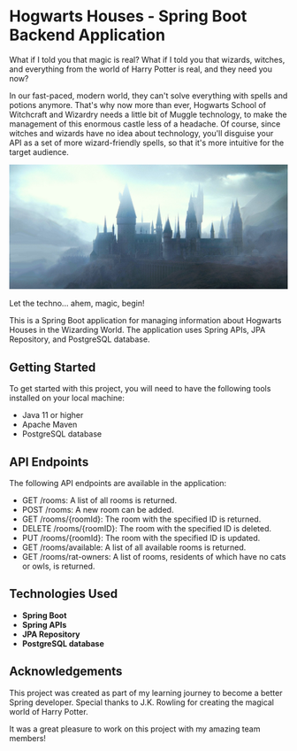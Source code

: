 # Hogwarts Houses - Spring Boot Backend Application
What if I told you that magic is real? What if I told you that wizards, witches, and everything from the world of Harry Potter is real, and they need you now?

In our fast-paced, modern world, they can't solve everything with spells and potions anymore. That's why now more than ever, Hogwarts School of Witchcraft and Wizardry needs a little bit of Muggle technology, to make the management of this enormous castle less of a headache. Of course, since witches and wizards have no idea about technology, you'll disguise your API as a set of more wizard-friendly spells, so that it's more intuitive for the target audience.

![background](/src/main/resources/static/img/background.jpg)

Let the techno... ahem, magic, begin!

This is a Spring Boot application for managing information about Hogwarts Houses in the Wizarding World. The application uses Spring APIs, JPA Repository, and PostgreSQL database.

## Getting Started
To get started with this project, you will need to have the following tools installed on your local machine:

- Java 11 or higher
- Apache Maven
- PostgreSQL database

## API Endpoints
The following API endpoints are available in the application:

- GET /rooms: A list of all rooms is returned.
- POST /rooms: A new room can be added.
- GET /rooms/{roomId}: The room with the specified ID is returned.
- DELETE /rooms/{roomID}: The room with the specified ID is deleted.
- PUT /rooms/{roomId}: The room with the specified ID is updated.
- GET /rooms/available: A list of all available rooms is returned.
- GET /rooms/rat-owners: A list of rooms, residents of which have no cats or owls, is returned.


## Technologies Used
- **Spring Boot**
- **Spring APIs**
- **JPA Repository**
- **PostgreSQL database** 

## Acknowledgements
This project was created as part of my learning journey to become a better Spring developer. Special thanks to J.K. Rowling for creating the magical world of Harry Potter.

It was a great pleasure to work on this project with my amazing team members!
